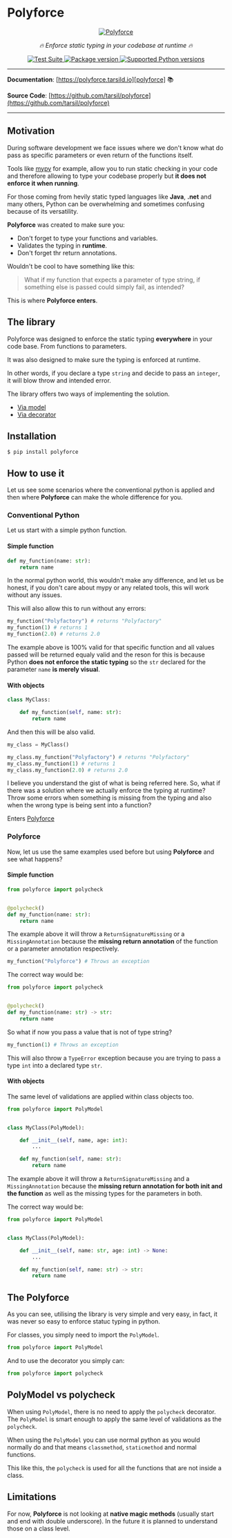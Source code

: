 # Polyforce

<p align="center">
  <a href="https://polyforce.tarsild.io"><img src="https://res.cloudinary.com/tarsild/image/upload/v1696959172/packages/polyforce/logo_pyynl9.png" alt='Polyforce'></a>
</p>

<p align="center">
    <em>🔥 Enforce static typing in your codebase at runtime 🔥</em>
</p>

<p align="center">
<a href="https://github.com/tarsil/polyforce/actions/workflows/test-suite.yml/badge.svg?event=push&branch=main" target="_blank">
    <img src="https://github.com/tarsil/polyforce/actions/workflows/test-suite.yml/badge.svg?event=push&branch=main" alt="Test Suite">
</a>

<a href="https://pypi.org/project/polyforce" target="_blank">
    <img src="https://img.shields.io/pypi/v/polyforce?color=%2334D058&label=pypi%20package" alt="Package version">
</a>

<a href="https://pypi.org/project/polyforce" target="_blank">
    <img src="https://img.shields.io/pypi/pyversions/polyforce.svg?color=%2334D058" alt="Supported Python versions">
</a>
</p>

---

**Documentation**: [https://polyforce.tarsild.io][polyforce] 📚

**Source Code**: [https://github.com/tarsil/polyforce](https://github.com/tarsil/polyforce)

---

## Motivation

During software development we face issues where we don't know what do pass as specific parameters
or even return of the functions itself.

Tools like [mypy][mypy] for example, allow you to run static checking in your code and therefore
allowing to type your codebase properly but **it does not enforce it when running**.

For those coming from hevily static typed languages like **Java**, **.net** and many others, Python
can be overwhelming and sometimes confusing because of its versatility.

**Polyforce** was created to make sure you:

* Don't forget to type your functions and variables.
* Validates the typing in **runtime**.
* Don't forget thr return annotations.

Wouldn't be cool to have something like this:

> What if my function that expects a parameter of type string, if something else is passed could
simply fail, as intended?

This is where **Polyforce enters**.

## The library

Polyforce was designed to enforce the static typing **everywhere** in your code base. From functions
to parameters.

It was also designed to make sure the typing is enforced at runtime.

In other words, if you declare a type `string` and decide to pass an `integer`, it will blow throw
and intended error.

The library offers two ways of implementing the solution.

* [Via model](./model.md)
* [Via decorator](./decorator.md)

## Installation

```shell
$ pip install polyforce
```

## How to use it

Let us see some scenarios where the conventional python is applied and then where **Polyforce**
can make the whole difference for you.

### Conventional Python

Let us start with a simple python function.

#### Simple function

```python
def my_function(name: str):
    return name
```

In the normal python world, this wouldn't make any difference, and let us be honest, if you don't care
about mypy or any related tools, this will work without any issues.

This will also allow this to run without any errors:

```python
my_function("Polyfactory") # returns "Polyfactory"
my_function(1) # returns 1
my_function(2.0) # returns 2.0
```

The example above is 100% valid for that specific function and all values passed will be returned
equaly valid and the reson for this is because Python **does not enforce the static typing** so
the `str` declared for the parameter `name` **is merely visual**.

#### With objects

```python
class MyClass:

    def my_function(self, name: str):
        return name
```

And then this will be also valid.

```python
my_class = MyClass()

my_class.my_function("Polyfactory") # returns "Polyfactory"
my_class.my_function(1) # returns 1
my_class.my_function(2.0) # returns 2.0
```

I believe you understand the gist of what is being referred here. So, what if there was a solution
where we actually enforce the typing at runtime? Throw some errors when something is missing from
the typing and also when the wrong type is being sent into a function?

Enters [Polyforce](#polyforce)

### Polyforce

Now, let us use the same examples used before but using **Polyforce** and see what happens?

#### Simple function

```python hl_lines="1"
from polyforce import polycheck


@polycheck()
def my_function(name: str):
    return name
```

The example above it will throw a `ReturnSignatureMissing` or a `MissingAnnotation`
because the **missing return annotation** of the function or a parameter annotation respectively.

```python
my_function("Polyforce") # Throws an exception
```

The correct way would be:

```python hl_lines="1 5"
from polyforce import polycheck


@polycheck()
def my_function(name: str) -> str:
    return name
```

So what if now you pass a value that is not of type string?

```python
my_function(1) # Throws an exception
```

This will also throw a `TypeError` exception because you are trying to pass a type `int` into a
declared type `str`.

#### With objects

The same level of validations are applied within class objects too.

```python hl_lines="1 4"
from polyforce import PolyModel


class MyClass(PolyModel):

    def __init__(self, name, age: int):
        ...

    def my_function(self, name: str):
        return name
```

The example above it will throw a `ReturnSignatureMissing` and a `MissingAnnotation`
because the **missing return annotation for both __init__ and the function** as well as the missing
types for the parameters in both.

The correct way would be:

```python hl_lines="1 4"
from polyforce import PolyModel


class MyClass(PolyModel):

    def __init__(self, name: str, age: int) -> None:
        ...

    def my_function(self, name: str) -> str:
        return name
```

## The Polyforce

As you can see, utilising the library is very simple and very easy, in fact, it was never so easy to
enforce statuc typing in python.

For classes, you simply need to import the `PolyModel`.

```python
from polyforce import PolyModel
```

And to use the decorator you simply can:

```python
from polyforce import polycheck
```

## PolyModel vs polycheck

When using `PolyModel`, there is no need to apply the `polycheck` decorator. The `PolyModel` is
smart enough to apply the same level of validations as the `polycheck`.

When using the `PolyModel` you can use normal python as you would normally do and that means
`classmethod`, `staticmethod` and normal functions.

This like this, the `polycheck` is used for all the functions that are not inside a class.

## Limitations

For now, **Polyforce** is not looking at **native magic methods** (usually start and end with double underscore).
In the future it is planned to understand those on a class level.

[polyforce]: https://polyforce.tarsild.io
[mypy]: https://mypy.readthedocs.io/en/stable/
